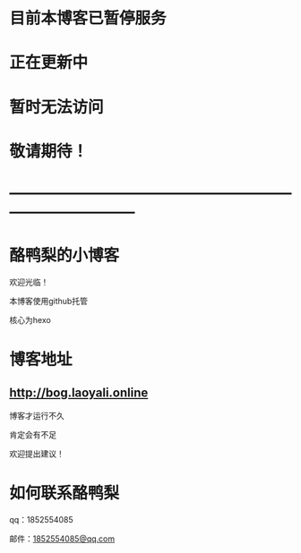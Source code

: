 # 目前本博客已暂停服务
# 正在更新中
# 暂时无法访问
# 敬请期待！
# ——————————————————————————
# 酪鸭梨的小博客
欢迎光临！ 

本博客使用github托管 

核心为hexo
# 博客地址
## http://bog.laoyali.online  

博客才运行不久 

肯定会有不足 

欢迎提出建议！
# 如何联系酪鸭梨
qq：1852554085

邮件：1852554085@qq.com

